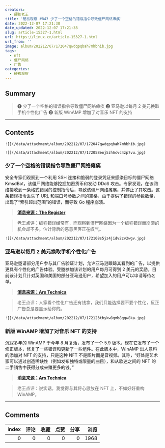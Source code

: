 ```yaml
---
creators:
  - 硬核老王
title: '硬核观察 #843 少了一个空格的错误指令导致僵尸网络瘫痪'
date: 2022-12-07 17:21:38
date_updated: 2022-12-07 17:21:38
slug: article-15327-1.html
url: https://linux.cn/article-15327-1.html
url_from: ''
image: album/202212/07/172047qwdqpqbah7mhbhib.jpg
tags:
  - nft
  - 僵尸网络
  - 广告
categories:
  - 硬核观察
---
```


## Summary

> ❶ 少了一个空格的错误指令导致僵尸网络瘫痪
> ❷ 亚马逊以每月 2 美元换取手机个性化广告
> ❸ 新版 WinAMP 增加了对音乐 NFT 的支持

***

<!-- more -->

## Contents

`![](/data/attachment/album/202212/07/172047qwdqpqbah7mhbhib.jpg)`

`![](/data/attachment/album/202212/07/172058eoj5zh6cvc4zp7vu.jpg)`

### 少了一个空格的错误指令导致僵尸网络瘫痪

安全专家们观察到一个利用 SSH 连接和脆弱的登录凭证来感染目标的僵尸网络 KmsdBot，该僵尸网络能够挖掘加密货币和发动 DDoS 攻击。专家发现，在该网络接收到一条格式错误的控制指令后，导致该僵尸网络瘫痪，并停止了其攻击。这条错误指令丢失了 URL 和端口号参数之间的空格，由于提供了错误的参数数量，出现了“索引超出范围”的错误，而导致 Go 程序崩溃。

> 
> **[消息来源：The Register](https://www.theregister.com/2022/12/06/botnet_kmsdbot_typo_code)**
> 
> 
> 

> 
> 老王点评：编程错误经常有，而观察到僵尸网络因为一个编程错误而崩溃的机会却不多。估计背后的恶意黑客正在叹气。
> 
> 
> 

`![](/data/attachment/album/202212/07/172108s5jz4jidv2zv2wgv.jpg)`

### 亚马逊以每月 2 美元换取手机个性化广告

亚马逊邀请部分用户参与其广告验证计划，允许亚马逊跟踪其看到的广告，以提供更具有个性化的广告体验。受邀参加该计划的用户每月可得到 2 美元的奖励。目前该计划只针对英国和美国的部分亚马逊用户，希望加入的用户可以申请等待名单。

> 
> **[消息来源：Ars Technica](https://arstechnica.com/gadgets/2022/12/amazon-offering-a-whopping-2-month-to-let-it-stalk-your-phone/)**
> 
> 
> 

> 
> 老王点评：人家看个性化广告还有钱拿，我们只能选择要不要个性化，反正广告总是要显示给你的。
> 
> 
> 

`![](/data/attachment/album/202212/07/172123tbykw8qmb8qqw8ka.jpg)`

### 新版 WinAMP 增加了对音乐 NFT 的支持

沉寂多年的 WinAMP 于今年 8 月复活，发布了一个 5.9 版本。现在它发布了一个修正版本，修复了一些错误和更新了一些组件。在此版本中，WinAMP 出人意料的添加对 NFT 的支持，只是这种 NFT 不是图片而是音视频。其称，“好处是艺术家可以通过创造稀缺性（例如发布独特或限量的曲目），和从歌迷之间的 NFT 的二手销售中获得分成来赚更多的钱。”

> 
> **[消息来源：Ars Technica](https://arstechnica.com/gadgets/2022/12/new-winamp-update-adds-features-fixes-and-sigh-support-for-music-nfts/)**
> 
> 
> 

> 
> 老王点评：说实话，我觉得与其将心思放在 NFT 上，不如好好重构 WinAMP。
> 
> 
>

***

## Comments


|   index |   评论 |   收藏 |   点赞 |   分享 |   浏览 |
|--------:|-------:|-------:|-------:|-------:|-------:|
|       0 |      0 |      0 |      0 |      0 |   1968 |
